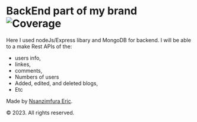 # BackEnd part of my brand  ![Coverage](https://img.shields.io/badge/code--coverage-96.0%25-green)

Here I used nodeJs/Express libary and MongoDB for backend.
I will be able to a make Rest APIs of the:

- users info,
- linkes,
- comments,
- Numbers of users
- Added, edited, and deleted blogs,
- Etc

Made by [Nsanzimfura Eric](github.com/Kress20000).

© 2023. All rights reserved.
